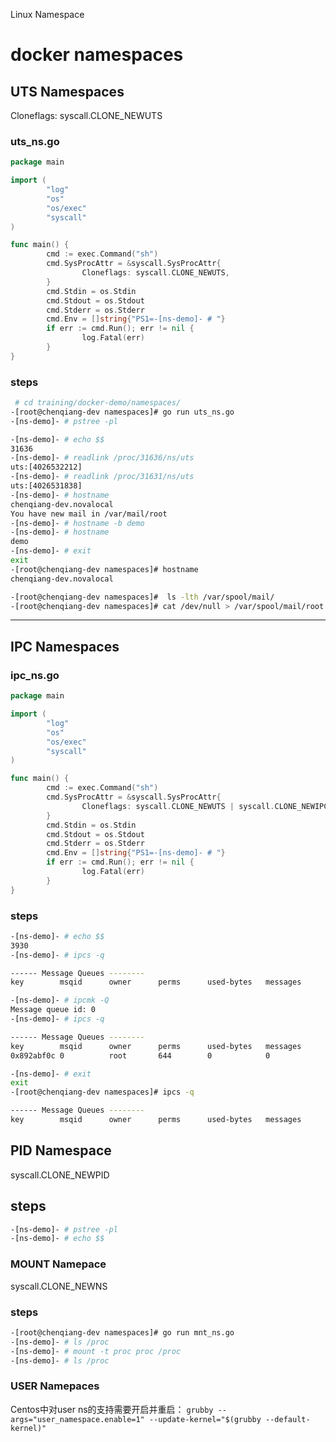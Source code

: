 
Linux Namespace

# docker namespaces

## UTS Namespaces

Cloneflags: syscall.CLONE_NEWUTS

### uts_ns.go

```go
package main

import (
        "log"
        "os"
        "os/exec"
        "syscall"
)

func main() {
        cmd := exec.Command("sh")
        cmd.SysProcAttr = &syscall.SysProcAttr{
                Cloneflags: syscall.CLONE_NEWUTS,
        }
        cmd.Stdin = os.Stdin
        cmd.Stdout = os.Stdout
        cmd.Stderr = os.Stderr
        cmd.Env = []string{"PS1=-[ns-demo]- # "}
        if err := cmd.Run(); err != nil {
                log.Fatal(err)
        }
}
```

### steps

```bash
 # cd training/docker-demo/namespaces/
-[root@chenqiang-dev namespaces]# go run uts_ns.go 
-[ns-demo]- # pstree -pl

-[ns-demo]- # echo $$
31636
-[ns-demo]- # readlink /proc/31636/ns/uts
uts:[4026532212]
-[ns-demo]- # readlink /proc/31631/ns/uts
uts:[4026531838]
-[ns-demo]- # hostname
chenqiang-dev.novalocal
You have new mail in /var/mail/root
-[ns-demo]- # hostname -b demo
-[ns-demo]- # hostname
demo
-[ns-demo]- # exit
exit
-[root@chenqiang-dev namespaces]# hostname
chenqiang-dev.novalocal

-[root@chenqiang-dev namespaces]#  ls -lth /var/spool/mail/
-[root@chenqiang-dev namespaces]# cat /dev/null > /var/spool/mail/root
```
---

## IPC Namespaces

### ipc_ns.go

```go
package main

import (
        "log"
        "os"
        "os/exec"
        "syscall"
)

func main() {
        cmd := exec.Command("sh")
        cmd.SysProcAttr = &syscall.SysProcAttr{
                Cloneflags: syscall.CLONE_NEWUTS | syscall.CLONE_NEWIPC,
        }
        cmd.Stdin = os.Stdin
        cmd.Stdout = os.Stdout
        cmd.Stderr = os.Stderr
        cmd.Env = []string{"PS1=-[ns-demo]- # "}
        if err := cmd.Run(); err != nil {
                log.Fatal(err)
        }
}
```

### steps

```bash
-[ns-demo]- # echo $$
3930
-[ns-demo]- # ipcs -q

------ Message Queues --------
key        msqid      owner      perms      used-bytes   messages    

-[ns-demo]- # ipcmk -Q
Message queue id: 0
-[ns-demo]- # ipcs -q            

------ Message Queues --------
key        msqid      owner      perms      used-bytes   messages    
0x892abf0c 0          root       644        0            0           

-[ns-demo]- # exit
exit
-[root@chenqiang-dev namespaces]# ipcs -q

------ Message Queues --------
key        msqid      owner      perms      used-bytes   messages    

```

## PID Namespace

syscall.CLONE_NEWPID

## steps

```bash
-[ns-demo]- # pstree -pl 
-[ns-demo]- # echo $$
```

### MOUNT Namepace

syscall.CLONE_NEWNS

### steps

```bash
-[root@chenqiang-dev namespaces]# go run mnt_ns.go 
-[ns-demo]- # ls /proc
-[ns-demo]- # mount -t proc proc /proc
-[ns-demo]- # ls /proc
```

### USER Namepaces

Centos中对user ns的支持需要开启并重启：
`grubby --args="user_namespace.enable=1" --update-kernel="$(grubby --default-kernel)"`
